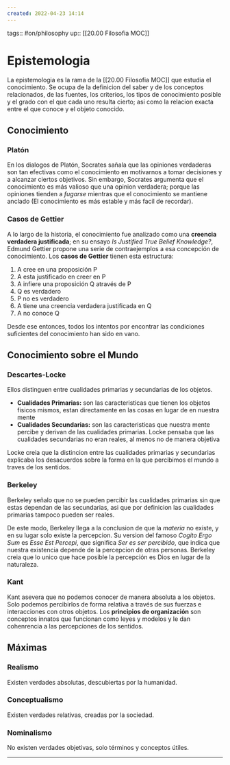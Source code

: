 ```yaml
---
created: 2022-04-23 14:14
---
```

tags:: #on/philosophy 
up:: [[20.00 Filosofia MOC]]
# Epistemologia
La epistemologia es la rama de la [[20.00 Filosofia MOC]] que estudia el conocimiento. Se ocupa de la definicion del saber y de los conceptos relacionados, de las fuentes, los criterios, los tipos de conocimiento posible y el grado con el que cada uno resulta cierto; asi como la relacion exacta entre el que conoce y el objeto conocido.

## Conocimiento
### Platón
En los dialogos de Platón, Socrates sañala que las opiniones verdaderas son tan efectivas como el conocimiento en motivarnos a tomar decisiones y a alcanzar ciertos objetivos. Sin embargo, Socrates argumenta que el conocimiento es más valioso que una opinion verdadera; porque las opiniones tienden a *fugarse* mientras que el conocimiento se mantiene anclado (El conocimiento es más estable y más facil de recordar).

### Casos de Gettier
A lo largo de la historia, el conocimiento fue analizado como una **creencia verdadera justificada**; en su ensayo *Is Justified True Belief Knowledge?*, Edmund Gettier propone una serie de contraejemplos a esa concepción de conocimiento. Los **casos de Gettier** tienen esta estructura:
1. A cree en una proposición P
2. A esta justificado en creer en P
3. A infiere una proposición Q através de P
4. Q es verdadero
5. P no es verdadero
6. A tiene una creencia verdadera justificada en Q
7. A no conoce Q

Desde ese entonces, todos los intentos por encontrar las condiciones suficientes del conocimiento han sido en vano.

## Conocimiento sobre el Mundo
### Descartes-Locke
Ellos distinguen entre cualidades primarias y secundarias de los objetos.

- **Cualidades Primarias:** son las caracteristicas que tienen los objetos fisicos mismos, estan directamente en las cosas en lugar de en nuestra mente
- **Cualidades Secundarias:** son las caracteristicas que nuestra mente percibe y derivan de las cualidades primarias. Locke pensaba que las cualidades secundarias no eran reales, al menos no de manera objetiva

Locke creia que la distincion entre las cualidades primarias y secundarias explicaba los desacuerdos sobre la forma en la que percibimos el mundo a traves de los sentidos.

### Berkeley
Berkeley señalo que no se pueden percibir las cualidades primarias sin que estas dependan de las secundarias, asi que por definicion las cualidades primarias tampoco pueden ser reales.

De este modo, Berkeley llega a la conclusion de que la *materia* no existe, y en su lugar solo existe la percepcion. Su version del famoso *Cogito Ergo Sum* es *Esse Est Percepi*, que significa *Ser es ser percibido*, que indica que nuestra existencia depende de la percepcion de otras personas. Berkeley creia que lo unico que hace posible la percepción es Dios en lugar de la naturaleza.

### Kant
Kant asevera que no podemos conocer de manera absoluta a los objetos. Solo podemos percibirlos de forma relativa a través de sus fuerzas e interacciones con otros objetos. Los **principios de organización** son conceptos innatos que funcionan como leyes y modelos y le dan cohenrencia a las percepciones de los sentidos.

## Máximas
### Realismo
Existen verdades absolutas, descubiertas por la humanidad.

### Conceptualismo
Existen verdades relativas, creadas por la sociedad.

### Nominalismo
No existen verdades objetivas, solo términos y conceptos útiles.
___
